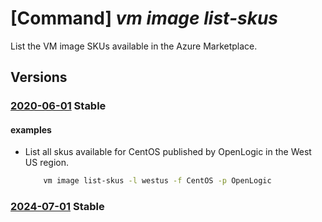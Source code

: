 # [Command] _vm image list-skus_

List the VM image SKUs available in the Azure Marketplace.

## Versions

### [2020-06-01](/Resources/mgmt-plane/L3N1YnNjcmlwdGlvbnMve30vcHJvdmlkZXJzL21pY3Jvc29mdC5jb21wdXRlL2xvY2F0aW9ucy97fS9wdWJsaXNoZXJzL3t9L2FydGlmYWN0dHlwZXMvdm1pbWFnZS9vZmZlcnMve30vc2t1cw==/2020-06-01.xml) **Stable**

<!-- mgmt-plane /subscriptions/{}/providers/microsoft.compute/locations/{}/publishers/{}/artifacttypes/vmimage/offers/{}/skus 2020-06-01 -->

#### examples

- List all skus available for CentOS published by OpenLogic in the West US region.
    ```bash
        vm image list-skus -l westus -f CentOS -p OpenLogic
    ```

### [2024-07-01](/Resources/mgmt-plane/L3N1YnNjcmlwdGlvbnMve30vcHJvdmlkZXJzL21pY3Jvc29mdC5jb21wdXRlL2xvY2F0aW9ucy97fS9wdWJsaXNoZXJzL3t9L2FydGlmYWN0dHlwZXMvdm1pbWFnZS9vZmZlcnMve30vc2t1cw==/2024-07-01.xml) **Stable**

<!-- mgmt-plane /subscriptions/{}/providers/microsoft.compute/locations/{}/publishers/{}/artifacttypes/vmimage/offers/{}/skus 2024-07-01 -->
